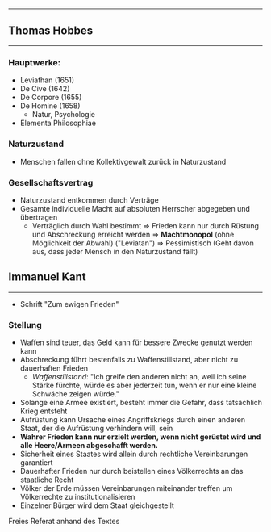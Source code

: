 # 
___

## Thomas Hobbes
___
### Hauptwerke:
- Leviathan (1651)
- De Cive (1642)
- De Corpore (1655)
- De Homine (1658)
	- Natur, Psychologie
- Elementa Philosophiae
### Naturzustand
- Menschen fallen ohne Kollektivgewalt zurück in Naturzustand
### Gesellschaftsvertrag
- Naturzustand entkommen durch Verträge
- Gesamte individuelle Macht auf absoluten Herrscher abgegeben und übertragen
	- Verträglich durch Wahl bestimmt
 => Frieden kann nur durch Rüstung und Abschreckung erreicht werden 
 => **Machtmonopol** (ohne Möglichkeit der Abwahl) ("Leviatan")
 => Pessimistisch (Geht davon aus, dass jeder Mensch in den Naturzustand fällt)

## Immanuel Kant
___
- Schrift "Zum ewigen Frieden"

### Stellung
- Waffen sind teuer, das Geld kann für bessere Zwecke genutzt werden kann
- Abschreckung führt bestenfalls zu Waffenstillstand, aber nicht zu dauerhaften Frieden
	- *Waffenstillstand*: "Ich greife den anderen nicht an, weil ich seine Stärke fürchte, würde es aber jederzeit tun, wenn er nur eine kleine Schwäche zeigen würde."
- Solange eine Armee existiert, besteht immer die Gefahr, dass tatsächlich Krieg entsteht
- Aufrüstung kann Ursache eines Angriffskriegs durch einen anderen Staat, der die Aufrüstung verhindern will, sein
- **Wahrer Frieden kann nur erzielt werden, wenn nicht gerüstet wird und alle Heere/Armeen abgeschafft werden.**
- Sicherheit eines Staates wird allein durch rechtliche Vereinbarungen garantiert
- Dauerhafter Frieden nur durch beistellen eines Völkerrechts an das staatliche Recht
- Völker der Erde müssen Vereinbarungen miteinander treffen um Völkerrechte zu institutionalisieren
- Einzelner Bürger wird dem Staat gleichgestellt

Freies Referat anhand des Textes